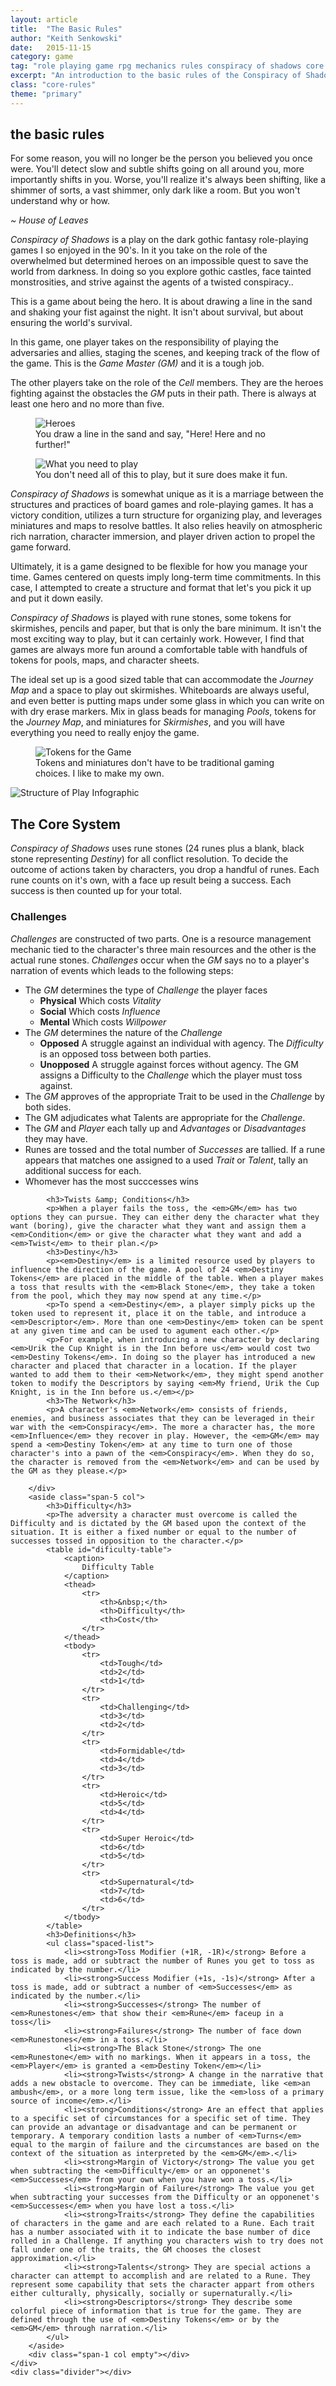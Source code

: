 ```yaml
---
layout: article
title:  "The Basic Rules"
author: "Keith Senkowski"
date:   2015-11-15 
category: game
tag: "role playing game rpg mechanics rules conspiracy of shadows core basics rules futhark"
excerpt: "An introduction to the basic rules of the Conspiracy of Shadows RPG. In this article I outline what the game is about, the mechanics, and the structure of play."
class: "core-rules"
theme: "primary"
---
```

<section class="header">
	<div class="content">
	<aside class="span-3 col empty"></aside>
	<div class="span-6 col">
		<h1>the basic rules</h1>
		<p>For some reason, you will no longer be the person you believed you once were. You'll detect slow and subtle shifts going on all around you, more importantly shifts in you. Worse, you'll realize it's always been shifting, like a shimmer of sorts, a vast shimmer, only dark like a room. But you won't understand why or how.</p>
		<p class="text-right"><em>~ House of Leaves</em></p>
	</div>
	<aside class="span-3 col empty"></aside>	
	</div>
</section>
<section class="continued">
	<div class="content gutters">
	<div class="span-1 col empty"></div>
	<div class="span-5 col">
		<p><em>Conspiracy of Shadows</em> is a play on the dark gothic fantasy role-playing games I so enjoyed in the 90's. In it you take on the role of the overwhelmed but determined heroes on an impossible quest to save the world from darkness. In doing so you explore gothic castles, face tainted monstrosities, and strive against the agents of a twisted conspiracy..</p>
		<p>This is a game about being the hero. It is about drawing a line in the sand and shaking your fist against the night. It isn't about survival, but about ensuring the world's survival.</p>
		<p>In this game, one player takes on the responsibility of playing the adversaries and allies, staging the scenes, and keeping track of the flow of the game. This is the <em>Game Master (GM)</em> and it is a tough job.</p>
		<p>The other players take on the role of the <em>Cell</em> members. They are the heroes fighting against the obstacles the <em>GM</em> puts in their path. There is always at least one hero and no more than five.</p>
	</div>
	<aside class="span-5 col">
		<figure>
			<img src="{{ site.baseurl }}/img/loading.gif" data-src="{{ site.baseurl }}/img/articles/core/heroes.jpg" alt="Heroes"/>
			<figcaption>You draw a line in the sand and say, "Here! Here and no further!"</figcaption>
		</figure>
	</aside>
	<div class="span-1 col empty"></div>	
	</div>
</section>
<section class="continued">
	<div class="content gutters">
		<div class="span-1 col empty"></div>
	<aside class="span-5 col">
		<figure>
			<img src="{{ site.baseurl }}/img/loading.gif" data-src="{{ site.baseurl }}/img/articles/core/need-to-play.jpg" alt="What you need to play"/>
			<figcaption>You don't need all of this to play, but it sure does make it fun.</figcaption>
		</figure>		
	</aside>
		<div class="span-5 col">
		<p><em>Conspiracy of Shadows</em> is somewhat unique as it is a marriage between the structures and practices of board games and role-playing games. It has a victory condition, utilizes a turn structure for organizing play, and leverages miniatures and maps to resolve battles. It also relies heavily on atmospheric rich narration, character immersion, and player driven action to propel the game forward.</p>
		<p>Ultimately, it is a game designed to be flexible for how you manage your time. Games centered on quests imply long-term time commitments. In this case, I attempted to create a structure and format that let's you pick it up and put it down easily.</p>
		</div>
		<div class="span-1 col empty"></div>
	</div>
	<div class="divider"></div>	
</section>
<section class="continued">
	<div class="content gutters">
		<div class="span-1 col empty"></div>
		<div class="span-5 col">
		<p><em>Conspiracy of Shadows</em> is played with rune stones, some tokens for skirmishes, pencils and paper, but that is only the bare minimum. It isn't the most exciting way to play, but it can certainly work. However, I find that games are always more fun around a comfortable table with handfuls of tokens for pools, maps, and character sheets.</p>
		<p>The ideal set up is a good sized table that can accommodate the <em>Journey Map</em> and a space to play out skirmishes. Whiteboards are always useful, and even better is putting maps under some glass in which you can write on with dry erase markers. Mix in glass beads for managing <em>Pools</em>, tokens for the <em>Journey Map</em>, and miniatures for <em>Skirmishes</em>, and you will have everything you need to really enjoy the game.</p>
		</div>
	<aside class="span-5 col">
		<figure>
			<img src="{{ site.baseurl }}/img/loading.gif" data-src="{{ site.baseurl }}/img/articles/core/tokens.jpg" alt="Tokens for the Game"/>
			<figcaption>Tokens and miniatures don't have to be traditional gaming choices. I like to make my own.</figcaption>
		</figure>
	</aside>
		<div class="span-1 col empty"></div>
	</div>
	<div class="divider"></div>	
</section>
<section class="continued">
	<div class="content gutters">
		<div class="span-1 col empty"></div>
		<div class="span-10 col">
			<img src="{{ site.baseurl }}/img/loading.gif" data-src="{{ site.baseurl }}/img/articles/core/structure.png" alt="Structure of Play Infographic"/>
		</div>
		<div class="span-1 col empty"></div>
	</div>
	<div class="divider"></div>	
</section>
<section class="continued">
	<div class="content gutters">
		<div class="span-1 col empty"></div>
		<div class="span-10 col">
			<h2>The Core System</h2>
		</div>
		<div class="span-1 col empty"></div>
	</div>
	<div class="content gutters">
		<div class="span-1 col empty"></div>
		<div class="span-5 col">
			<p><em>Conspiracy of Shadows</em> uses rune stones (24 runes plus a blank, black stone representing <em>Destiny</em>) for all conflict resolution. To decide the outcome of actions taken by characters, you drop a handful of runes. Each rune counts on it's own, with a face up result being a success. Each success is then counted up for your total.</p>
			<h3>Challenges</h3>
			<p><em>Challenges</em> are constructed of two parts. One is a resource management mechanic tied to the character's three main resources and the other is the actual rune stones. <em>Challenges</em> occur when the <em>GM</em> says no to a player's narration of events which leads to the following steps:</p>
			<ul class="spaced-list">
				<li>The <em>GM</em> determines the type of <em>Challenge</em> the player faces
					<ul>
						<li><strong>Physical</strong> Which costs <em>Vitality</em></li>
						<li><strong>Social</strong> Which costs <em>Influence</em></li>
						<li><strong>Mental</strong> Which costs <em>Willpower</em></li>
					</ul></li>
				<li>The <em>GM</em> determines the nature of the <em>Challenge</em>
					<ul>
						<li><strong>Opposed</strong> A struggle against an individual with agency. The <em>Difficulty</em> is an opposed toss between both parties.</li>
						<li><strong>Unopposed</strong> A struggle against forces without agency. The GM assigns a Difficulty to the <em>Challenge</em> which the player must toss against.</li>
					</ul></li>
				<li>The <em>GM</em> approves of the appropriate Trait to be used in the <em>Challenge</em> by both sides.</li>
				<li>The GM adjudicates what Talents are appropriate for the <em>Challenge</em>.</li>
				<li>The <em>GM</em> and <em>Player</em> each tally up and <em>Advantages</em> or <em>Disadvantages</em> they may have.</li>
				<li>Runes are tossed and the total number of <em>Successes</em> are tallied. If a rune appears that matches one assigned to a used <em>Trait</em> or <em>Talent</em>, tally an additional success for each.</li>
				<li>Whomever has the most succcesses wins</li>
			</ul>
		
			<h3>Twists &amp; Conditions</h3>
			<p>When a player fails the toss, the <em>GM</em> has two options they can pursue. They can either deny the character what they want (boring), give the character what they want and assign them a <em>Condition</em> or give the character what they want and add a <em>Twist</em> to their plan.</p>
			<h3>Destiny</h3>
			<p><em>Destiny</em> is a limited resource used by players to influence the direction of the game. A pool of 24 <em>Destiny Tokens</em> are placed in the middle of the table. When a player makes a toss that results with the <em>Black Stone</em>, they take a token from the pool, which they may now spend at any time.</p>
			<p>To spend a <em>Destiny</em>, a player simply picks up the token used to represent it, place it on the table, and introduce a <em>Descriptor</em>. More than one <em>Destiny</em> token can be spent at any given time and can be used to agument each other.</p>
			<p>For example, when introducing a new character by declaring <em>Urik the Cup Knight is in the Inn before us</em> would cost two <em>Destiny Tokens</em>. In doing so the player has introduced a new character and placed that character in a location. If the player wanted to add them to their <em>Network</em>, they might spend another token to modify the Descriptors by saying <em>My friend, Urik the Cup Knight, is in the Inn before us.</em></p>
			<h3>The Network</h3>
			<p>A character's <em>Network</em> consists of friends, enemies, and business associates that they can be leveraged in their war with the <em>Conspiracy</em>. The more a character has, the more <em>Influence</em> they recover in play. However, the <em>GM</em> may spend a <em>Destiny Token</em> at any time to turn one of those character's into a pawn of the <em>Conspiracy</em>. When they do so, the character is removed from the <em>Network</em> and can be used by the GM as they please.</p>
			
		</div>
		<aside class="span-5 col">
			<h3>Difficulty</h3>
			<p>The adversity a character must overcome is called the Difficulty and is dictated by the GM based upon the context of the situation. It is either a fixed number or equal to the number of successes tossed in opposition to the character.</p>
			<table id="dificulty-table">
				<caption>
					Difficulty Table
				</caption>
				<thead>
					<tr>
						<th>&nbsp;</th>
						<th>Difficulty</th>
						<th>Cost</th>
					</tr>
				</thead>
				<tbody>
					<tr>
						<td>Tough</td>
						<td>2</td>
						<td>1</td>
					</tr>
					<tr>
						<td>Challenging</td>
						<td>3</td>
						<td>2</td>
					</tr>
					<tr>
						<td>Formidable</td>
						<td>4</td>
						<td>3</td>
					</tr>
					<tr>
						<td>Heroic</td>
						<td>5</td>
						<td>4</td>
					</tr>
					<tr>
						<td>Super Heroic</td>
						<td>6</td>
						<td>5</td>
					</tr>
					<tr>
						<td>Supernatural</td>
						<td>7</td>
						<td>6</td>
					</tr>
				</tbody>
			</table>
			<h3>Definitions</h3>
			<ul class="spaced-list">
				<li><strong>Toss Modifier (+1R, -1R)</strong> Before a toss is made, add or subtract the number of Runes you get to toss as indicated by the number.</li>
				<li><strong>Success Modifier (+1s, -1s)</strong> After a toss is made, add or subtract a number of <em>Successes</em> as indicated by the number.</li>
				<li><strong>Successes</strong> The number of <em>Runestones</em> that show their <em>Rune</em> faceup in a toss</li>
				<li><strong>Failures</strong> The number of face down <em>Runestones</em> in a toss.</li>
				<li><strong>The Black Stone</strong> The one <em>Runestone</em> with no markings. When it appears in a toss, the <em>Player</em> is granted a <em>Destiny Token</em></li>
				<li><strong>Twists</strong> A change in the narrative that adds a new obstacle to overcome. They can be immediate, like <em>an ambush</em>, or a more long term issue, like the <em>loss of a primary source of income</em>.</li>
				<li><strong>Conditions</strong> Are an effect that applies to a specific set of circumstances for a specific set of time. They can provide an advantage or disadvantage and can be permanent or temporary. A temporary condition lasts a number of <em>Turns</em> equal to the margin of failure and the circumstances are based on the context of the situation as interpreted by the <em>GM</em>.</li>
				<li><strong>Margin of Victory</strong> The value you get when subtracting the <em>Difficulty</em> or an opponenet's <em>Successes</em> from your own when you have won a toss.</li>
				<li><strong>Margin of Failure</strong> The value you get when subtracting your successes from the Difficulty or an opponenet's <em>Successes</em> when you have lost a toss.</li>
				<li><strong>Traits</strong> They define the capabilities of characters in the game and are each related to a Rune. Each trait has a number associated with it to indicate the base number of dice rolled in a Challenge. If anything you characters wish to try does not fall under one of the traits, the GM chooses the closest approximation.</li>
				<li><strong>Talents</strong> They are special actions a character can attempt to accomplish and are related to a Rune. They represent some capability that sets the character appart from others either culturally, physically, socially or supernaturally.</li>
				<li><strong>Descriptors</strong> They describe some colorful piece of information that is true for the game. They are defined through the use of <em>Destiny Tokens</em> or by the <em>GM</em> through narration.</li>
			</ul>
		</aside>
		<div class="span-1 col empty"></div>
	</div>
	<div class="divider"></div>	
</section>
